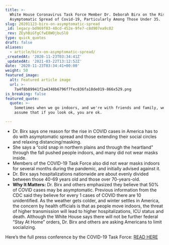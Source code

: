 ```yaml
---
title: >-
  White House Coronavirus Task Force Member Dr. Deborah Birx on the Risk of
  Asymptomatic Spread of Covid-19, Particularly Among Those Under 35.
slug: 20201123-birx-on-asymptomatic-spread
_id: legacy-bd969f03-40cd-452e-9fe7-c8d907ea9c02
_rev: ZEyhBiGfgCfwE8WOjbuSlO
type: quick_quotes
draft: false
aliases:
  - article/birx-on-asymptomatic-spread/
_createdAt: '2020-11-23T03:34:41Z'
_updatedAt: '2021-03-22T13:12:52Z'
date: '2020-11-23T03:34:41+00:00'
weight: 50
featured_image:
  alt: Featured article image
  url: >-
    7a4f8b89941f2a4340b6796f7fec836fa18de019-866x529.png
is_breaking: false
featured_quote:
  quote: >-
    Sometimes when we go indoors, and we're with friends and family, we just
    assume that if you look ok, you are ok.

---
```

* Dr. Birx says one reason for the rise in COVID cases in America has to do with asymptomatic spread and those extending their social circles and relaxing distancing/masking.
* She says a “cold snap in northern plains and through the heartland” through the fall pushed people indoors, and many did not wear masks inside.
* Members of the COVID-19 Task Force also did not wear masks indoors for several months during the pandemic, and initially advised against it.
* Dr. Birx says hospitalizations nationwide are about evenly divided between those 40-69 years old and those over 70-years-old.
* **Why It Matters:** Dr. Birx and others emphasized they believe that 50% of COVID cases may be asymptomatic. Previous information from the CDC said they believe for every 1 cases of COVID there are 10 unidentified. As the weather gets colder, and winter settles in America, the concern by health officials is that as people move indoors, the threat of higher transmission will lead to higher hospitalizations, ICU status and death. Although the White House says there will not be further federal “Stay At Home” orders, Dr. Birx and others are asking Americans to limit socializing.

Here’s the full press conference by the COVID-19 Task Force: [READ HERE](https://www.whitehouse.gov/briefings-statements/press-briefing-vice-president-pence-members-coronavirus-task-force-november-19-2020/)